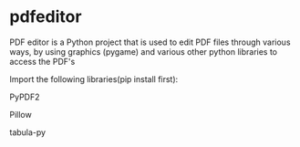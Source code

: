 # pdfeditor
PDF editor is a Python project that is used to edit PDF files through various ways, by using graphics (pygame) and various other python libraries to access the PDF's





Import the following libraries(pip install first):

PyPDF2

Pillow

tabula-py
